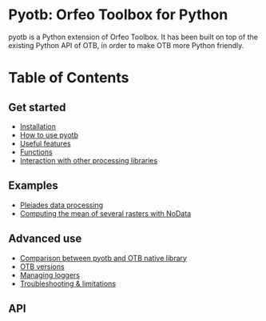 # Pyotb: Orfeo Toolbox for Python

pyotb is a Python extension of Orfeo Toolbox. It has been built on top of the existing Python API of OTB, in order 
to make OTB more Python friendly.

# Table of Contents

## Get started
- [Installation](installation.md)
- [How to use pyotb](quickstart.md)
- [Useful features](features.md)
- [Functions](features.md)
- [Interaction with other processing libraries](interaction.md)

## Examples
- [Pleiades data processing](examples/pleiades.md)
- [Computing the mean of several rasters with NoData](examples/nodata_mean.md)

## Advanced use
- [Comparison between pyotb and OTB native library](comparison_otb.md)
- [OTB versions](otb_versions.md)
- [Managing loggers](managing_loggers.md)
- [Troubleshooting & limitations](troubleshooting.md)


## API
